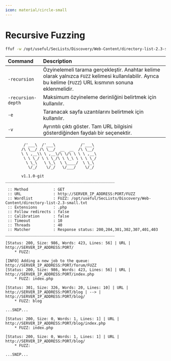 ```yaml
---
icon: material/circle-small
---
```


# Recursive Fuzzing

```bash
ffuf -w /opt/useful/SecLists/Discovery/Web-Content/directory-list-2.3-small.txt:FUZZ -u http://SERVER_IP_ADDRESS:PORT/FUZZ -recursion -recursion-depth 1 -e .php -v
```

| Command | Description |
|:---|:---|
| `-recursion` | Özyinelemeli tarama gerçekleştir. Anahtar kelime olarak yalnızca `FUZZ` kelimesi kullanılabilir. Ayrıca bu kelime (`FUZZ`) URL kısmının sonuna eklenmelidir. |
| `-recursion-depth` | Maksimum özyineleme derinliğini belirtmek için kullanılır. |
| `-e` | Taranacak sayfa uzantılarını belirtmek için kullanılır. |
| `-v` | Ayrıntılı çıktı göster. Tam URL bilgisini gösterdiğinden faydalı bir seçenektir. |

```text title="Output"
        /'___\  /'___\           /'___\
       /\ \__/ /\ \__/  __  __  /\ \__/
       \ \ ,__\\ \ ,__\/\ \/\ \ \ \ ,__\
        \ \ \_/ \ \ \_/\ \ \_\ \ \ \ \_/
         \ \_\   \ \_\  \ \____/  \ \_\
          \/_/    \/_/   \/___/    \/_/

       v1.1.0-git
________________________________________________

 :: Method           : GET
 :: URL              : http://SERVER_IP_ADDRESS:PORT/FUZZ
 :: Wordlist         : FUZZ: /opt/useful/SecLists/Discovery/Web-Content/directory-list-2.3-small.txt
 :: Extensions       : .php
 :: Follow redirects : false
 :: Calibration      : false
 :: Timeout          : 10
 :: Threads          : 40
 :: Matcher          : Response status: 200,204,301,302,307,401,403
________________________________________________

[Status: 200, Size: 986, Words: 423, Lines: 56] | URL | http://SERVER_IP_ADDRESS:PORT/
    * FUZZ:

[INFO] Adding a new job to the queue: http://SERVER_IP_ADDRESS:PORT/forum/FUZZ
[Status: 200, Size: 986, Words: 423, Lines: 56] | URL | http://SERVER_IP_ADDRESS:PORT/index.php
    * FUZZ: index.php

[Status: 301, Size: 326, Words: 20, Lines: 10] | URL | http://SERVER_IP_ADDRESS:PORT/blog | --> | http://SERVER_IP_ADDRESS:PORT/blog/
    * FUZZ: blog

...SNIP...

[Status: 200, Size: 0, Words: 1, Lines: 1] | URL | http://SERVER_IP_ADDRESS:PORT/blog/index.php
    * FUZZ: index.php

[Status: 200, Size: 0, Words: 1, Lines: 1] | URL | http://SERVER_IP_ADDRESS:PORT/blog/
    * FUZZ:

...SNIP...
```
